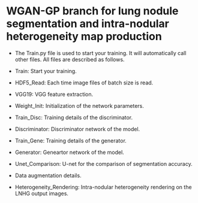 # WGAN-GP branch for lung nodule segmentation and intra-nodular heterogeneity map production

* The Train.py file is used to start your training. It will automatically call other files. All files are described as follows.

* Train: Start your training.

* HDF5_Read: Each time image files of batch size is read. 

* VGG19: VGG feature extraction.

* Weight_Init: Initialization of the network parameters.

* Train_Disc: Training details of the discriminator.

* Discriminator: Discriminator network of the model.

* Train_Gene: Training details of the generator.

* Generator: Geneartor network of the model.

* Unet_Comparison: U-net for the comparison of segmentation accuracy.

* Data augmentation details.

* Heterogeneity_Rendering: Intra-nodular heterogeneity rendering on the LNHG output images.
